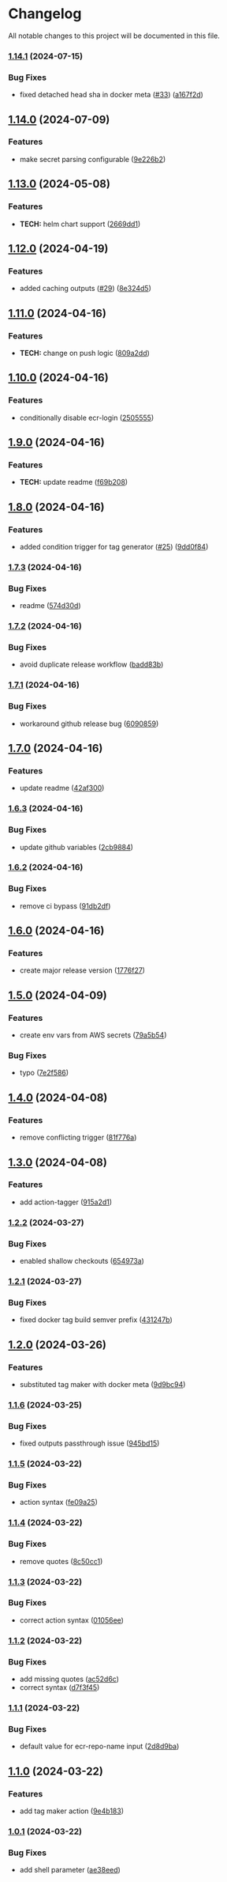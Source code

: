 # Changelog

All notable changes to this project will be documented in this file.

### [1.14.1](https://github.com/hey-car/action-bootstrap/compare/v1.14.0...v1.14.1) (2024-07-15)


### Bug Fixes

* fixed detached head sha in docker meta ([#33](https://github.com/hey-car/action-bootstrap/issues/33)) ([a167f2d](https://github.com/hey-car/action-bootstrap/commit/a167f2da0e80572dd19934cafcaa9ce4a6a8dba3))

## [1.14.0](https://github.com/hey-car/action-bootstrap/compare/v1.13.0...v1.14.0) (2024-07-09)


### Features

* make secret parsing configurable ([9e226b2](https://github.com/hey-car/action-bootstrap/commit/9e226b2ba5765c45d4e68fa08a3e57f5dd1cd731))

## [1.13.0](https://github.com/hey-car/action-bootstrap/compare/v1.12.0...v1.13.0) (2024-05-08)


### Features

* **TECH:** helm chart support ([2669dd1](https://github.com/hey-car/action-bootstrap/commit/2669dd1042e2e006aeb4fdec359d7a5ab7c8d80b))

## [1.12.0](https://github.com/hey-car/action-bootstrap/compare/v1.11.0...v1.12.0) (2024-04-19)


### Features

* added caching outputs ([#29](https://github.com/hey-car/action-bootstrap/issues/29)) ([8e324d5](https://github.com/hey-car/action-bootstrap/commit/8e324d5766274914815f045e42774cb36602e183))

## [1.11.0](https://github.com/hey-car/action-bootstrap/compare/v1.10.0...v1.11.0) (2024-04-16)


### Features

* **TECH:** change on push logic ([809a2dd](https://github.com/hey-car/action-bootstrap/commit/809a2dd16720fa12bb9f91c96e79d2d601b8757c))

## [1.10.0](https://github.com/hey-car/action-bootstrap/compare/v1.9.0...v1.10.0) (2024-04-16)


### Features

* conditionally disable ecr-login ([2505555](https://github.com/hey-car/action-bootstrap/commit/2505555319e6cf01ff2201195bee5e685bd636a6))

## [1.9.0](https://github.com/hey-car/action-bootstrap/compare/v1.8.0...v1.9.0) (2024-04-16)


### Features

* **TECH:** update readme ([f69b208](https://github.com/hey-car/action-bootstrap/commit/f69b2083bfc999ae8a24457882527a7f703ddb61))

## [1.8.0](https://github.com/hey-car/action-bootstrap/compare/v1.7.3...v1.8.0) (2024-04-16)


### Features

* added condition trigger for tag generator ([#25](https://github.com/hey-car/action-bootstrap/issues/25)) ([9dd0f84](https://github.com/hey-car/action-bootstrap/commit/9dd0f8440769f707992d2a4b7edffc39ede8f18a))

### [1.7.3](https://github.com/hey-car/action-bootstrap/compare/v1.7.2...v1.7.3) (2024-04-16)


### Bug Fixes

* readme ([574d30d](https://github.com/hey-car/action-bootstrap/commit/574d30d9d4ebde4e196cd8378cc52d5a678320c4))

### [1.7.2](https://github.com/hey-car/action-bootstrap/compare/v1.7.1...v1.7.2) (2024-04-16)


### Bug Fixes

* avoid duplicate release workflow ([badd83b](https://github.com/hey-car/action-bootstrap/commit/badd83bd27d2519569ae425491f3d0c49a7ec39c))

### [1.7.1](https://github.com/hey-car/action-bootstrap/compare/v1.7.0...v1.7.1) (2024-04-16)


### Bug Fixes

* workaround github release bug ([6090859](https://github.com/hey-car/action-bootstrap/commit/609085902b6a278fec6451f2d40705a4988a3257))

## [1.7.0](https://github.com/hey-car/action-bootstrap/compare/v1.6.3...v1.7.0) (2024-04-16)


### Features

* update readme ([42af300](https://github.com/hey-car/action-bootstrap/commit/42af3003c7a80195af77d180ea7fc4da0238f13f))

### [1.6.3](https://github.com/hey-car/action-bootstrap/compare/v1.6.2...v1.6.3) (2024-04-16)


### Bug Fixes

* update github variables ([2cb9884](https://github.com/hey-car/action-bootstrap/commit/2cb98843ca61357ffa6a96afdd952e87e0f67abf))

### [1.6.2](https://github.com/hey-car/action-bootstrap/compare/v1.6.1...v1.6.2) (2024-04-16)


### Bug Fixes

* remove ci bypass ([91db2df](https://github.com/hey-car/action-bootstrap/commit/91db2dfbe7dfd307ddde8278c6932f4c967fc833))

## [1.6.0](https://github.com/hey-car/action-bootstrap/compare/v1.5.0...v1.6.0) (2024-04-16)


### Features

* create major release version ([1776f27](https://github.com/hey-car/action-bootstrap/commit/1776f27e93c57bc967f40262b86c854e8fe237ff))

## [1.5.0](https://github.com/hey-car/action-bootstrap/compare/v1.4.0...v1.5.0) (2024-04-09)


### Features

* create env vars from AWS secrets ([79a5b54](https://github.com/hey-car/action-bootstrap/commit/79a5b547529f0d3626e19156da5b794ddd75c7a1))


### Bug Fixes

* typo ([7e2f586](https://github.com/hey-car/action-bootstrap/commit/7e2f58672b9e3798b6ff914aaeb205764889bd0d))

## [1.4.0](https://github.com/hey-car/action-bootstrap/compare/v1.3.0...v1.4.0) (2024-04-08)


### Features

* remove conflicting trigger ([81f776a](https://github.com/hey-car/action-bootstrap/commit/81f776a9a58f453992d451bde6334e4f8c9532d8))

## [1.3.0](https://github.com/hey-car/action-bootstrap/compare/v1.2.3...v1.3.0) (2024-04-08)


### Features

* add action-tagger ([915a2d1](https://github.com/hey-car/action-bootstrap/commit/915a2d1060a34af65a4debe441e0b7768101385b))

### [1.2.2](https://github.com/hey-car/action-bootstrap/compare/v1.2.1...v1.2.2) (2024-03-27)


### Bug Fixes

* enabled shallow checkouts ([654973a](https://github.com/hey-car/action-bootstrap/commit/654973a2b4bf08449bfb1a34a371f0603a66ed0e))

### [1.2.1](https://github.com/hey-car/action-bootstrap/compare/v1.2.0...v1.2.1) (2024-03-27)


### Bug Fixes

* fixed docker tag build semver prefix ([431247b](https://github.com/hey-car/action-bootstrap/commit/431247b9c8930ebd31d79289fe267ddada0275a7))

## [1.2.0](https://github.com/hey-car/action-bootstrap/compare/v1.1.6...v1.2.0) (2024-03-26)


### Features

* substituted tag maker with docker meta ([9d9bc94](https://github.com/hey-car/action-bootstrap/commit/9d9bc94f2022896a99751b02d6f05c5be738f81d))

### [1.1.6](https://github.com/hey-car/action-bootstrap/compare/v1.1.5...v1.1.6) (2024-03-25)


### Bug Fixes

* fixed outputs passthrough issue ([945bd15](https://github.com/hey-car/action-bootstrap/commit/945bd158a2e2d665e1956f7dbdf2c89aa8760ad7))

### [1.1.5](https://github.com/hey-car/action-bootstrap/compare/v1.1.4...v1.1.5) (2024-03-22)


### Bug Fixes

* action syntax ([fe09a25](https://github.com/hey-car/action-bootstrap/commit/fe09a254e3ce06733f21d17a80cfd445de2f6434))

### [1.1.4](https://github.com/hey-car/action-bootstrap/compare/v1.1.3...v1.1.4) (2024-03-22)


### Bug Fixes

* remove quotes ([8c50cc1](https://github.com/hey-car/action-bootstrap/commit/8c50cc1e2556661c02738504a7418f3bf205e6f2))

### [1.1.3](https://github.com/hey-car/action-bootstrap/compare/v1.1.2...v1.1.3) (2024-03-22)


### Bug Fixes

* correct action syntax ([01056ee](https://github.com/hey-car/action-bootstrap/commit/01056ee1f68e61d4be91d5f766ffde57a6c7cfce))

### [1.1.2](https://github.com/hey-car/action-bootstrap/compare/v1.1.1...v1.1.2) (2024-03-22)


### Bug Fixes

* add missing quotes ([ac52d6c](https://github.com/hey-car/action-bootstrap/commit/ac52d6cc7f4e127d8d4503ea74375be52a7ad0a3))
* correct syntax ([d7f3f45](https://github.com/hey-car/action-bootstrap/commit/d7f3f451c23f23f0e2c1e0898b23dd1e4f80117d))

### [1.1.1](https://github.com/hey-car/action-bootstrap/compare/v1.1.0...v1.1.1) (2024-03-22)


### Bug Fixes

* default value for ecr-repo-name input ([2d8d9ba](https://github.com/hey-car/action-bootstrap/commit/2d8d9ba6f6a9ec83b421ffaa042f8473b38447c6))

## [1.1.0](https://github.com/hey-car/action-bootstrap/compare/v1.0.1...v1.1.0) (2024-03-22)


### Features

* add tag maker action ([9e4b183](https://github.com/hey-car/action-bootstrap/commit/9e4b183d0ad672963c5fc25ccecb7d35a9ae97a1))

### [1.0.1](https://github.com/hey-car/action-bootstrap/compare/v1.0.0...v1.0.1) (2024-03-22)


### Bug Fixes

* add shell parameter ([ae38eed](https://github.com/hey-car/action-bootstrap/commit/ae38eed1fcf0ba5d10d0838f8cbc8de4ddf477bf))
